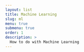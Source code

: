 ```yaml
---
layout: list
title: Machine Learning
slug: ml
menu: true
submenu: true
order: 1
description: >
  How to do with Machine Learning
---
```

